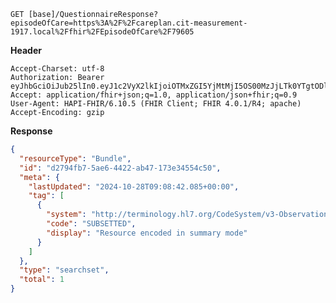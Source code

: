 `GET [base]/QuestionnaireResponse?episodeOfCare=https%3A%2F%2Fcareplan.cit-measurement-1917.local%2Ffhir%2FEpisodeOfCare%2F79605`

__Header__
```
Accept-Charset: utf-8
Authorization: Bearer eyJhbGciOiJub25lIn0.eyJ1c2VyX2lkIjoiOTMxZGI5YjMtMjI5OS00MzJjLTk0YTgtODlmZDY1OWNhNjlkIiwicmVhbG1fYWNjZXNzIjp7InJvbGVzIjpbIk1lZGlhLnNlYXJjaCIsIlF1ZXN0aW9ubmFpcmVSZXNwb25zZS5zZWFyY2giLCJPYnNlcnZhdGlvbi5zZWFyY2giXX0sInVzZXJfdHlwZSI6IlNZU1RFTSJ9.
Accept: application/fhir+json;q=1.0, application/json+fhir;q=0.9
User-Agent: HAPI-FHIR/6.10.5 (FHIR Client; FHIR 4.0.1/R4; apache)
Accept-Encoding: gzip
```



__Response__
```json
{
  "resourceType": "Bundle",
  "id": "d2794fb7-5ae6-4422-ab47-173e34554c50",
  "meta": {
    "lastUpdated": "2024-10-28T09:08:42.085+00:00",
    "tag": [
      {
        "system": "http://terminology.hl7.org/CodeSystem/v3-ObservationValue",
        "code": "SUBSETTED",
        "display": "Resource encoded in summary mode"
      }
    ]
  },
  "type": "searchset",
  "total": 1
}
```